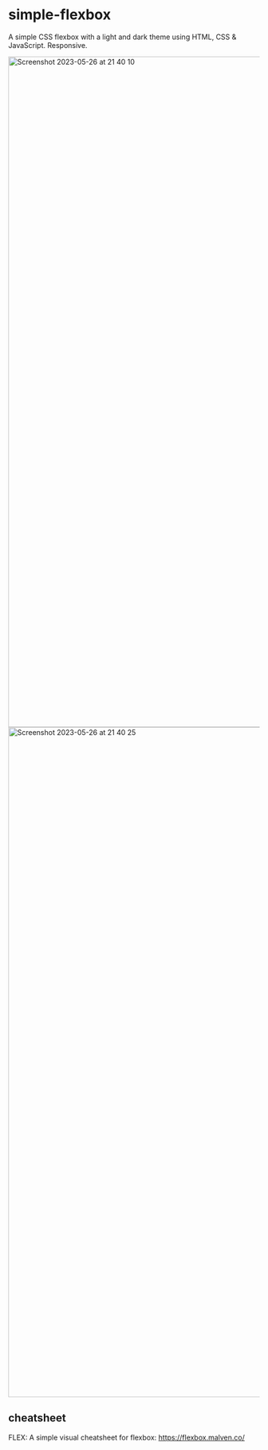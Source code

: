 # simple-flexbox

A simple CSS flexbox with a light and dark theme using HTML, CSS & JavaScript. Responsive.

<img width="1343" alt="Screenshot 2023-05-26 at 21 40 10" src="https://github.com/vickneee/simple-flexbox/assets/93821265/d052d8c9-c8fd-499d-ab20-1a79d4c5af0e">

<img width="1342" alt="Screenshot 2023-05-26 at 21 40 25" src="https://github.com/vickneee/simple-flexbox/assets/93821265/21fa58e4-23ca-4144-a85a-1f3969d840e4">

## cheatsheet

FLEX: A simple visual cheatsheet for flexbox: https://flexbox.malven.co/
